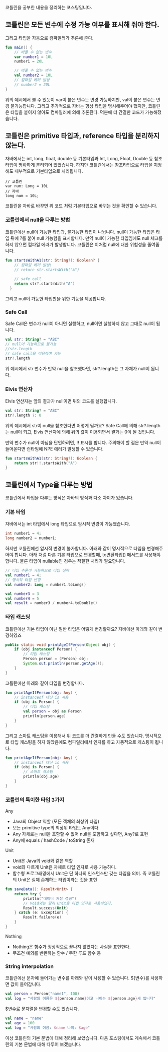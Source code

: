 코틀린을 공부한 내용을 정리하는 포스팅입니다. 

## 코틀린은 모든 변수에 수정 가능 여부를 표시해 줘야 한다.
그리고 타입을 자동으로 컴파일러가 추론해 준다.

```kotlin
fun main() {
    // 바꿀 수 없는 변수
    var number1 = 10L
    number1 = 20L

    // 바꿀 수 없는 변수
    val number2 = 10L
    // 컴파일 에러 발생 
    // number2 = 20L
}
```

위의 예시에서 볼 수 있듯이 var이 붙은 변수는 변경 가능하지만, val이 붙은 변수는 변경 불가능합니다. 그리고 추가적으로 자바는 항상 타입을 명시해주어야 했지만, 코틀린은 타입을 붙이지 않아도 컴파일러에 의해 추론된다. 덕분에 더 간결한 코드가 가능해졌습니다. 

## 코틀린은 primitive 타입과, reference 타입을 분리하지 않는다. 

자바에서는 int, long, float, double 등 기본타입과 Int, Long, Float, Double 등 참조타입이 명확하게 분리되어 있었습니다. 하지만 코틀린에서는 참조타입으로 타입을 지정해도 내부적으로 기본타입으로 처리됩니다. 

```
// 코틀린
var num: Long = 10L
// 자바
long num = 10L;
```
                                                                                                                                       
코틀린을 자바로 바꾸면 위 코드 처럼 기본타입으로 바뀌는 것을 확인할 수 있습니다.

### 코틀린에서 null을 다루는 방법

코틀린에선 null이 가능한 타입과, 불가능한 타입이 나뉩니다. null이 가능한 타입은 타입 뒤에 ?를 붙여 null 가능함을 표시합니다. 만약 null이 가능한 타입임에도 null 체크를 하지 않으면 컴파일 에러가 발생합니다. 코틀린은 이처럼 null에 대한 위험성을 줄여줍니다. 

```kotlin
fun startsWithA1(str: String?): Boolean? {
	// 컴파일 에러 발생!
    // return str.startsWith("A")
    
    // safe call 
    return str?.startsWith("A")
  }
```

그리고 null이 가능한 타입만을 위한 기능을 제공합니다.

### Safe Call

Safe Call은 변수가 null이 아니면 실행하고, null이면 실행하지 않고 그대로 null이 됩니다.

```kotlin
val str: String? = "ABC"
// null이 가능하므로 불가능
//str.length 
// safe call을 이용하여 가능
str?.length
```

위 예시에서 str 변수가 만약 null을 참조했다면, str?.length는 그 자체가 null이 됩니다. 

### Elvis 연산자

Elvis 연산자는 앞의 결과가 null이면 뒤의 코드를 실행합니다. 

```kotlin
val str: String? = "ABC"
str?.length ?: 0
```

위의 예시에서 str이 null을 참조한다면 어떻게 될까요? Safe Call에 의해 str?.length는 null이 되고, Elvis 연산자에 의해 뒤의 값이 이용되면서 결과는 0이 될 것입니다. 

만약 변수가 null이 아님을 단언하려면, !! 표시를 합니다. 주의해야 할 점은 만약 null이 들어온다면 런타임에 NPE 에러가 발생할 수 있습니다.

```kotlin
fun startsWithA1(str: String?): Boolean {
	return str!!.startsWith("A")
}
```

## 코틀린에서 Type을 다루는 방법 

코틀린에서 타입을 다루는 방식은 자바의 방식과 다소 차이가 있습니다.

### 기본 타입

자바에서는 int 타입에서 long 타입으로 암시적 변경이 가능했습니다.

```java
int number1 = 4;
long number2 = number1;
```

하지만 코틀린에선 암시적 변경이 불가합니다. 아래와 같이 명시적으로 타입을 변경해주어야 합니다. 아래 처럼 다른 기본 타입으로 변경할때, to변환타입() 메서드를 사용해야 합니다. 물론 타입이 nullable인 경우는 적절한 처리가 필요합니다.

```kotlin
// 타입 추론이 가능하므로 타입 생략 
val number1 = 4;
// 명시적 타입 변경 
val number2: Long = number1.toLong()

val number3 = 3
val number4 = 5
val result = number3 / number4.toDouble()
```

### 타입 캐스팅
코틀린에선 기본 타입이 아닌 일반 타입은 어떻게 변경할까요? 자바에선 아래와 같이 변경하였죠

```java
public static void printAgeIfPerson(Object obj) {
	if (obj instanceof Person) {
    	// 타입 캐스팅  
    	Person person = (Person) obj;
        System.out.println(person.getAge());
    }
}
```

코틀린에선 아래와 같이 타입을 변경합니다. 

```kotlin
fun printAgeIfPerson(obj: Any) {
	// instanceof 대신 is 사용 
	if (obj is Person) {
    	// 타입 캐스팅 
    	val person = obj as Person
        println(person.age)
    }
}
```

그리고 스마트 캐스팅을 이용해서 위 코드를 더 간결하게 만들 수도 있습니다. 명시적으로 타입 캐스팅을 하지 않았음에도 컴파일러에서 인지를 하고 자동적으로 캐스팅이 됩니다. 

```kotlin
fun printAgeIfPerson(obj: Any) {
	// instanceof 대신 is 사용 
	if (obj is Person) {
    	// 스마트 캐스팅 
        println(obj.age)
    }
}
```

### 코틀린의 특이한 타입 3가지

Any

-   Java의 Object 역할 (모든 객체의 최상위 타입)
-   모든 primitive type의 최상위 타입도 Any이다. 
-   Any 자체로는 null을 포함할 수 없어 null을 포함하고 싶다면, Any?로 표현 
-   Any에 equals / hashCode / toString 존재 

Unit

-   Unit은 Java의 void와 같은 역할
-   void와 다르게 Unit은 자체로 타입 인자로 사용 가능하다. 
-   함수형 프로그래밍에서 Unit은 단 하나의 인스턴스만 갖는 타입을 의미. 즉 코틀린의 Unit은 실제 존재하는 타입이라는 것을 표현 

```kotlin
fun saveData(): Result<Unit> {
    return try {
        println("데이터 저장 성공")
        // Void와는 달리 Unit을 타입 인자로 사용하였다.
        Result.success(Unit)
    } catch (e: Exception) {
        Result.failure(e)
    }
}
```

Nothing

-   Nothing은 함수가 정상적으로 끝나지 않았다는 사실을 표현한다. 
-   무조건 예외를 반환하는 함수 / 무한 루프 함수 등 

### String interpolation

코틀린에선 문자에 들어가는 변수를 아래와 같이 사용할 수 있습니다. ${변수}를 사용하면 값이 들어갑니다. 

```kotlin
val person = Person("name1", 100)
val log = "사람의 이름은 ${person.name}이고 나이는 ${person.age}세 입니다"
```

$변수로 문자열을 변경할 수도 있습니다.

```kotlin
val name = "name"
val age = 100
val log = "사람의 이름: $name 나이: $age"
```

이상 코틀린의 기본 문법에 대해 정리해 보았습니다. 다음 포스팅에서도 계속해서 코틀린의 기본 문법에 대해 다루어 보겠습니다.